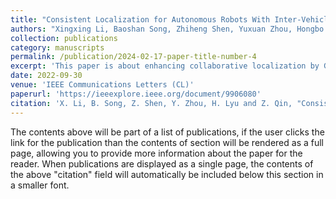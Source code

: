```yaml
---
title: "Consistent Localization for Autonomous Robots With Inter-Vehicle GNSS Information Fusion"
authors: "Xingxing Li, Baoshan Song, Zhiheng Shen, Yuxuan Zhou, Hongbo Lyu, Zeyang Qin"
collection: publications
category: manuscripts
permalink: /publication/2024-02-17-paper-title-number-4
excerpt: 'This paper is about enhancing collaborative localization by GNSS-PPP.'
date: 2022-09-30
venue: 'IEEE Communications Letters (CL)'
paperurl: 'https://ieeexplore.ieee.org/document/9906080'
citation: 'X. Li, B. Song, Z. Shen, Y. Zhou, H. Lyu and Z. Qin, "Consistent Localization for Autonomous Robots With Inter-Vehicle GNSS Information Fusion," in IEEE Communications Letters, vol. 27, no. 1, pp. 120-124, Jan. 2023, doi: 10.1109/LCOMM.2022.3211170.'
---
```


The contents above will be part of a list of publications, if the user clicks the link for the publication than the contents of section will be rendered as a full page, allowing you to provide more information about the paper for the reader. When publications are displayed as a single page, the contents of the above "citation" field will automatically be included below this section in a smaller font.

